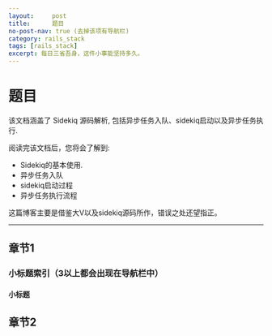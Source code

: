 ```yaml
---
layout:     post
title:      题目
no-post-nav: true (去掉该项有导航栏)
category: rails_stack
tags: [rails_stack]
excerpt: 每日三省吾身，这件小事能坚持多久。
---
```



题目
=======

该文档涵盖了 Sidekiq 源码解析, 包括异步任务入队、sidekiq启动以及异步任务执行.

阅读完该文档后，您将会了解到:

* Sidekiq的基本使用.
* 异步任务入队
* sidekiq启动过程
* 异步任务执行流程

这篇博客主要是借鉴大V以及sidekiq源码所作，错误之处还望指正。

--------------------------------------------------------------------------------

章节1
----------

### 小标题索引（3以上都会出现在导航栏中）
#### 小标题

章节2
----------


